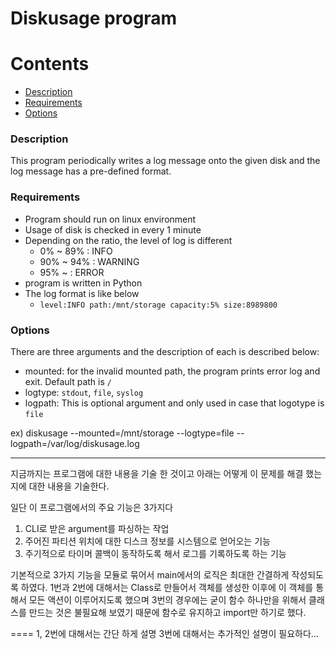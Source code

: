 # Diskusage program

# Contents

* [Description](#description)
* [Requirements](#requirements)
* [Options](#options)

### <a name="description"></a>Description
This program periodically writes a log message onto the given disk and the log message has a pre-defined format.

### <a name="requirements"></a>Requirements

- Program should run on linux environment
- Usage of disk is checked in every 1 minute
- Depending on the ratio, the level of log is different
	- 0% ~ 89% : INFO
	- 90% ~ 94% :  WARNING
	- 95% ~ : ERROR
- program is written in Python
- The log format is like below
	- `level:INFO path:/mnt/storage capacity:5% size:8989800`

### <a name="options"></a>Options

There are three arguments and the description of each is described below: 

 - mounted: for the invalid mounted path, the program prints error log and exit. Default path is `/`
 - logtype: `stdout`, `file`, `syslog`
 - logpath: This is optional argument and only used in case that logotype is `file`

ex) diskusage --mounted=/mnt/storage --logtype=file --logpath=/var/log/diskusage.log

----

지금까지는 프로그램에 대한 내용을 기술 한 것이고 아래는 어떻게 이 문제를 해결 했는지에 대한 내용을 기술한다.

일단 이 프로그램에서의 주요 기능은 3가지다

1. CLI로 받은 argument를 파싱하는 작업
2. 주어진 파티션 위치에 대한 디스크 정보를 시스템으로 얻어오는 기능
3. 주기적으로 타이머 콜백이 동작하도록 해서 로그를 기록하도록 하는 기능

기본적으로 3가지 기능을 모듈로 묶어서 main에서의 로직은 최대한 간결하게 작성되도록 하였다. 1번과 2번에 대해서는 Class로 만들어서 객체를 생성한 이후에 이 객체를 통해서 모든 액션이 이루어지도록 했으며 3번의 경우에는 굳이 함수 하나만을 위해서 클래스를 만드는 것은 불필요해 보였기 때문에 함수로 유지하고 import만 하기로 했다.

====
1, 2번에 대해서는 간단 하게 설명
3번에 대해서는 추가적인 설명이 필요하다...

